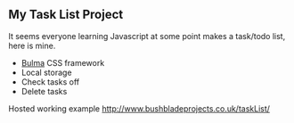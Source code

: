 ## My Task List Project

It seems everyone learning Javascript at some point makes a task/todo list, here is mine.

- [Bulma](https://bulma.io/) CSS framework 
- Local storage
- Check tasks off
- Delete tasks

Hosted working example http://www.bushbladeprojects.co.uk/taskList/